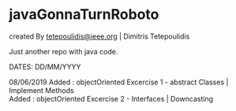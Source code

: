 # javaGonnaTurnRoboto
created By tetepoulidis@ieee.org | Dimitris Tetepoulidis

Just another repo with java code.

DATES: DD/MM/YYYY

08/06/2019
	Added : objectOriented Excercise 1 - abstract Classes | Implement Methods <br>
	Added : objectOriented Excercise 2 - Interfaces | Downcasting

